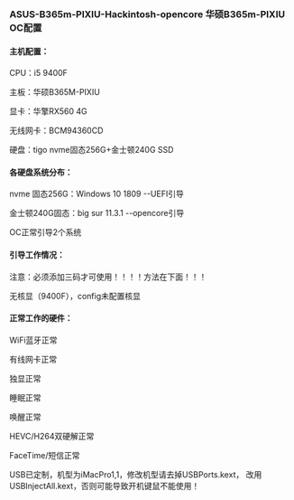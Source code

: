 ### ASUS-B365m-PIXIU-Hackintosh-opencore    华硕B365m-PIXIU  OC配置

#### 主机配置：

CPU：i5 9400F

主板：华硕B365M-PIXIU

显卡：华擎RX560 4G

无线网卡：BCM94360CD

硬盘：tigo nvme固态256G+金士顿240G SSD

#### 各硬盘系统分布：

nvme 固态256G：Windows 10 1809 --UEFI引导

金士顿240G固态：big sur 11.3.1 --opencore引导

OC正常引导2个系统

#### 引导工作情况：

注意：必须添加三码才可使用！！！！方法在下面！！！

无核显（9400F），config未配置核显

#### 正常工作的硬件：

WiFi蓝牙正常

有线网卡正常

独显正常

睡眠正常

唤醒正常

HEVC/H264双硬解正常

FaceTime/短信正常

USB已定制，机型为iMacPro1,1，修改机型请去掉USBPorts.kext， 改用USBInjectAll.kext，否则可能导致开机键鼠不能使用！
